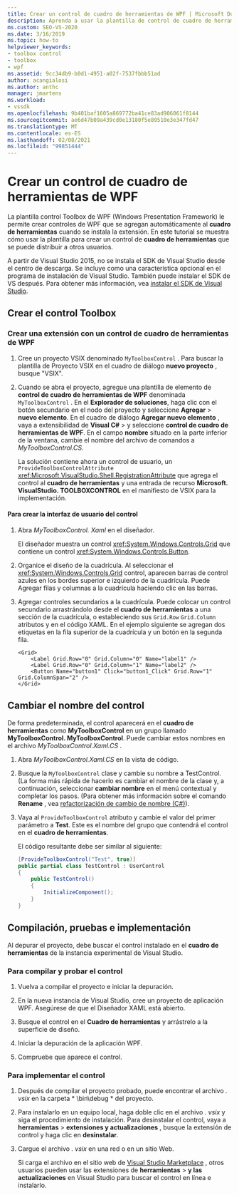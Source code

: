 ```yaml
---
title: Crear un control de cuadro de herramientas de WPF | Microsoft Docs
description: Aprenda a usar la plantilla de control de cuadro de herramientas de WPF para crear un control de cuadro de herramientas que puede distribuir a otros usuarios.
ms.custom: SEO-VS-2020
ms.date: 3/16/2019
ms.topic: how-to
helpviewer_keywords:
- toolbox control
- toolbox
- wpf
ms.assetid: 9cc34db9-b0d1-4951-a02f-7537fbbb51ad
author: acangialosi
ms.author: anthc
manager: jmartens
ms.workload:
- vssdk
ms.openlocfilehash: 9b401baf1605a869772ba41ce83ad906061f8144
ms.sourcegitcommit: ae6d47b09a439cd0e13180f5e89510e3e347fd47
ms.translationtype: MT
ms.contentlocale: es-ES
ms.lasthandoff: 02/08/2021
ms.locfileid: "99851444"
---
```

# <a name="create-a-wpf-toolbox-control"></a>Crear un control de cuadro de herramientas de WPF

La plantilla control Toolbox de WPF (Windows Presentation Framework) le permite crear controles de WPF que se agregan automáticamente al **cuadro de herramientas** cuando se instala la extensión. En este tutorial se muestra cómo usar la plantilla para crear un control de **cuadro de herramientas** que se puede distribuir a otros usuarios.

A partir de Visual Studio 2015, no se instala el SDK de Visual Studio desde el centro de descarga. Se incluye como una característica opcional en el programa de instalación de Visual Studio. También puede instalar el SDK de VS después. Para obtener más información, vea [instalar el SDK de Visual Studio](../extensibility/installing-the-visual-studio-sdk.md).

## <a name="create-the-toolbox-control"></a>Crear el control Toolbox

### <a name="create-an-extension-with-a-wpf-toolbox-control"></a>Crear una extensión con un control de cuadro de herramientas de WPF

1. Cree un proyecto VSIX denominado `MyToolboxControl` . Para buscar la plantilla de Proyecto VSIX en el cuadro de diálogo **nuevo proyecto** , busque "VSIX".

2. Cuando se abra el proyecto, agregue una plantilla de elemento de **control de cuadro de herramientas de WPF** denominada `MyToolboxControl` . En el **Explorador de soluciones**, haga clic con el botón secundario en el nodo del proyecto y seleccione **Agregar**  >  **nuevo elemento**. En el cuadro de diálogo **Agregar nuevo elemento** , vaya a extensibilidad de **Visual C#**  >   y seleccione **control de cuadro de herramientas de WPF**. En el campo **nombre** situado en la parte inferior de la ventana, cambie el nombre del archivo de comandos a *MyToolboxControl.CS*.

    La solución contiene ahora un control de usuario, un `ProvideToolboxControlAttribute` <xref:Microsoft.VisualStudio.Shell.RegistrationAttribute> que agrega el control al **cuadro de herramientas** y una entrada de recurso **Microsoft. VisualStudio. TOOLBOXCONTROL** en el manifiesto de VSIX para la implementación.

#### <a name="to-create-the-control-ui"></a>Para crear la interfaz de usuario del control

1. Abra *MyToolboxControl. Xaml* en el diseñador.

    El diseñador muestra un control <xref:System.Windows.Controls.Grid> que contiene un control <xref:System.Windows.Controls.Button>.

2. Organice el diseño de la cuadrícula. Al seleccionar el <xref:System.Windows.Controls.Grid> control, aparecen barras de control azules en los bordes superior e izquierdo de la cuadrícula. Puede Agregar filas y columnas a la cuadrícula haciendo clic en las barras.

3. Agregar controles secundarios a la cuadrícula. Puede colocar un control secundario arrastrándolo desde el **cuadro de herramientas** a una sección de la cuadrícula, o estableciendo sus `Grid.Row` `Grid.Column` atributos y en el código XAML. En el ejemplo siguiente se agregan dos etiquetas en la fila superior de la cuadrícula y un botón en la segunda fila.

    ```xaml
    <Grid>
        <Label Grid.Row="0" Grid.Column="0" Name="label1" />
        <Label Grid.Row="0" Grid.Column="1" Name="label2" />
        <Button Name="button1" Click="button1_Click" Grid.Row="1" Grid.ColumnSpan="2" />
    </Grid>
    ```

## <a name="renaming-the-control"></a>Cambiar el nombre del control

 De forma predeterminada, el control aparecerá en el **cuadro de herramientas** como **MyToolboxControl** en un grupo llamado **MyToolboxControl. MyToolboxControl**. Puede cambiar estos nombres en el archivo *MyToolboxControl.Xaml.CS* .

1. Abra *MyToolboxControl.Xaml.CS* en la vista de código.

2. Busque la `MyToolboxControl` clase y cambie su nombre a TestControl. (La forma más rápida de hacerlo es cambiar el nombre de la clase y, a continuación, seleccionar **cambiar nombre** en el menú contextual y completar los pasos. (Para obtener más información sobre el comando **Rename** , vea [refactorización de cambio de nombre (C#)](../ide/reference/rename.md)).

3. Vaya al `ProvideToolboxControl` atributo y cambie el valor del primer parámetro a **Test**. Este es el nombre del grupo que contendrá el control en el **cuadro de herramientas**.

    El código resultante debe ser similar al siguiente:

    ```csharp
    [ProvideToolboxControl("Test", true)]
    public partial class TestControl : UserControl
    {
        public TestControl()
        {
            InitializeComponent();
        }
    }
    ```

## <a name="build-test-and-deployment"></a>Compilación, pruebas e implementación

 Al depurar el proyecto, debe buscar el control instalado en el **cuadro de herramientas** de la instancia experimental de Visual Studio.

### <a name="to-build-and-test-the-control"></a>Para compilar y probar el control

1. Vuelva a compilar el proyecto e iniciar la depuración.

2. En la nueva instancia de Visual Studio, cree un proyecto de aplicación WPF. Asegúrese de que el Diseñador XAML está abierto.

3. Busque el control en el **Cuadro de herramientas** y arrástrelo a la superficie de diseño.

4. Iniciar la depuración de la aplicación WPF.

5. Compruebe que aparece el control.

### <a name="to-deploy-the-control"></a>Para implementar el control

1. Después de compilar el proyecto probado, puede encontrar el archivo *. vsix* en la carpeta * \bin\debug \* del proyecto.

2. Para instalarlo en un equipo local, haga doble clic en el archivo *. vsix* y siga el procedimiento de instalación. Para desinstalar el control, vaya a **herramientas**  >  **extensiones y actualizaciones** , busque la extensión de control y haga clic en **desinstalar**.

3. Cargue el archivo *. vsix* en una red o en un sitio Web.

    Si carga el archivo en el sitio web de [Visual Studio Marketplace](https://marketplace.visualstudio.com/) , otros usuarios pueden usar las extensiones de **herramientas**  >  **y las actualizaciones** en Visual Studio para buscar el control en línea e instalarlo.
